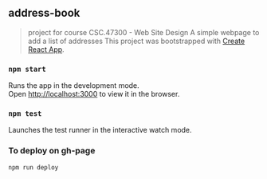 ## address-book
> project for course CSC.47300 - Web Site Design
> A simple webpage to add a list of addresses
> This project was bootstrapped with [Create React App](https://github.com/facebook/create-react-app).


### `npm start`

Runs the app in the development mode.<br>
Open [http://localhost:3000](http://localhost:3000) to view it in the browser.

### `npm test`

Launches the test runner in the interactive watch mode.<br>

### To deploy on gh-page
```
npm run deploy
```

